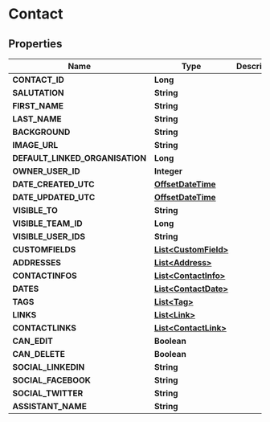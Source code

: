 
# Contact

## Properties
Name | Type | Description | Notes
------------ | ------------- | ------------- | -------------
**CONTACT_ID** | **Long** |  |  [optional]
**SALUTATION** | **String** |  |  [optional]
**FIRST_NAME** | **String** |  |  [optional]
**LAST_NAME** | **String** |  |  [optional]
**BACKGROUND** | **String** |  |  [optional]
**IMAGE_URL** | **String** |  |  [optional]
**DEFAULT_LINKED_ORGANISATION** | **Long** |  |  [optional]
**OWNER_USER_ID** | **Integer** |  |  [optional]
**DATE_CREATED_UTC** | [**OffsetDateTime**](OffsetDateTime.md) |  |  [optional]
**DATE_UPDATED_UTC** | [**OffsetDateTime**](OffsetDateTime.md) |  |  [optional]
**VISIBLE_TO** | **String** |  |  [optional]
**VISIBLE_TEAM_ID** | **Long** |  |  [optional]
**VISIBLE_USER_IDS** | **String** |  |  [optional]
**CUSTOMFIELDS** | [**List&lt;CustomField&gt;**](CustomField.md) |  |  [optional]
**ADDRESSES** | [**List&lt;Address&gt;**](Address.md) |  |  [optional]
**CONTACTINFOS** | [**List&lt;ContactInfo&gt;**](ContactInfo.md) |  |  [optional]
**DATES** | [**List&lt;ContactDate&gt;**](ContactDate.md) |  |  [optional]
**TAGS** | [**List&lt;Tag&gt;**](Tag.md) |  |  [optional]
**LINKS** | [**List&lt;Link&gt;**](Link.md) |  |  [optional]
**CONTACTLINKS** | [**List&lt;ContactLink&gt;**](ContactLink.md) |  |  [optional]
**CAN_EDIT** | **Boolean** |  |  [optional]
**CAN_DELETE** | **Boolean** |  |  [optional]
**SOCIAL_LINKEDIN** | **String** |  |  [optional]
**SOCIAL_FACEBOOK** | **String** |  |  [optional]
**SOCIAL_TWITTER** | **String** |  |  [optional]
**ASSISTANT_NAME** | **String** |  |  [optional]



